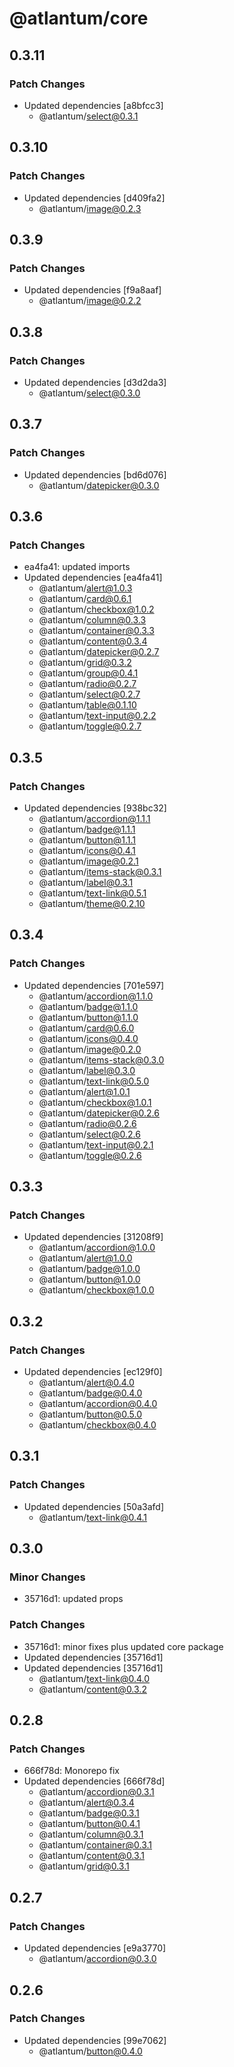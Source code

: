 # @atlantum/core

## 0.3.11

### Patch Changes

-   Updated dependencies [a8bfcc3]
    -   @atlantum/select@0.3.1

## 0.3.10

### Patch Changes

-   Updated dependencies [d409fa2]
    -   @atlantum/image@0.2.3

## 0.3.9

### Patch Changes

-   Updated dependencies [f9a8aaf]
    -   @atlantum/image@0.2.2

## 0.3.8

### Patch Changes

-   Updated dependencies [d3d2da3]
    -   @atlantum/select@0.3.0

## 0.3.7

### Patch Changes

-   Updated dependencies [bd6d076]
    -   @atlantum/datepicker@0.3.0

## 0.3.6

### Patch Changes

-   ea4fa41: updated imports
-   Updated dependencies [ea4fa41]
    -   @atlantum/alert@1.0.3
    -   @atlantum/card@0.6.1
    -   @atlantum/checkbox@1.0.2
    -   @atlantum/column@0.3.3
    -   @atlantum/container@0.3.3
    -   @atlantum/content@0.3.4
    -   @atlantum/datepicker@0.2.7
    -   @atlantum/grid@0.3.2
    -   @atlantum/group@0.4.1
    -   @atlantum/radio@0.2.7
    -   @atlantum/select@0.2.7
    -   @atlantum/table@0.1.10
    -   @atlantum/text-input@0.2.2
    -   @atlantum/toggle@0.2.7

## 0.3.5

### Patch Changes

-   Updated dependencies [938bc32]
    -   @atlantum/accordion@1.1.1
    -   @atlantum/badge@1.1.1
    -   @atlantum/button@1.1.1
    -   @atlantum/icons@0.4.1
    -   @atlantum/image@0.2.1
    -   @atlantum/items-stack@0.3.1
    -   @atlantum/label@0.3.1
    -   @atlantum/text-link@0.5.1
    -   @atlantum/theme@0.2.10

## 0.3.4

### Patch Changes

-   Updated dependencies [701e597]
    -   @atlantum/accordion@1.1.0
    -   @atlantum/badge@1.1.0
    -   @atlantum/button@1.1.0
    -   @atlantum/card@0.6.0
    -   @atlantum/icons@0.4.0
    -   @atlantum/image@0.2.0
    -   @atlantum/items-stack@0.3.0
    -   @atlantum/label@0.3.0
    -   @atlantum/text-link@0.5.0
    -   @atlantum/alert@1.0.1
    -   @atlantum/checkbox@1.0.1
    -   @atlantum/datepicker@0.2.6
    -   @atlantum/radio@0.2.6
    -   @atlantum/select@0.2.6
    -   @atlantum/text-input@0.2.1
    -   @atlantum/toggle@0.2.6

## 0.3.3

### Patch Changes

-   Updated dependencies [31208f9]
    -   @atlantum/accordion@1.0.0
    -   @atlantum/alert@1.0.0
    -   @atlantum/badge@1.0.0
    -   @atlantum/button@1.0.0
    -   @atlantum/checkbox@1.0.0

## 0.3.2

### Patch Changes

-   Updated dependencies [ec129f0]
    -   @atlantum/alert@0.4.0
    -   @atlantum/badge@0.4.0
    -   @atlantum/accordion@0.4.0
    -   @atlantum/button@0.5.0
    -   @atlantum/checkbox@0.4.0

## 0.3.1

### Patch Changes

-   Updated dependencies [50a3afd]
    -   @atlantum/text-link@0.4.1

## 0.3.0

### Minor Changes

-   35716d1: updated props

### Patch Changes

-   35716d1: minor fixes plus updated core package
-   Updated dependencies [35716d1]
-   Updated dependencies [35716d1]
    -   @atlantum/text-link@0.4.0
    -   @atlantum/content@0.3.2

## 0.2.8

### Patch Changes

-   666f78d: Monorepo fix
-   Updated dependencies [666f78d]
    -   @atlantum/accordion@0.3.1
    -   @atlantum/alert@0.3.4
    -   @atlantum/badge@0.3.1
    -   @atlantum/button@0.4.1
    -   @atlantum/column@0.3.1
    -   @atlantum/container@0.3.1
    -   @atlantum/content@0.3.1
    -   @atlantum/grid@0.3.1

## 0.2.7

### Patch Changes

-   Updated dependencies [e9a3770]
    -   @atlantum/accordion@0.3.0

## 0.2.6

### Patch Changes

-   Updated dependencies [99e7062]
    -   @atlantum/button@0.4.0
